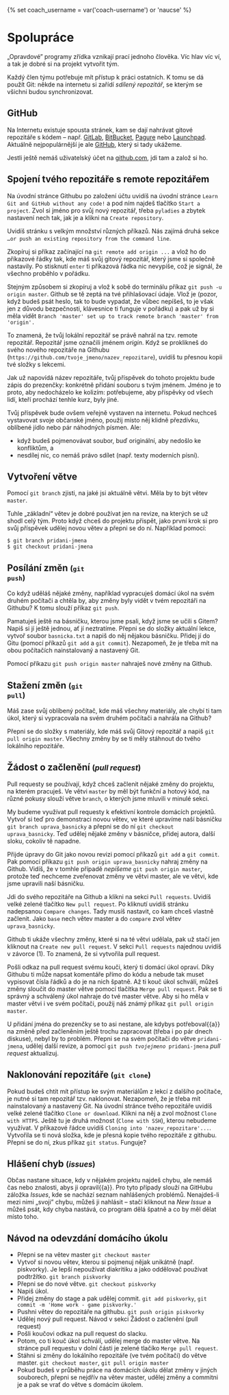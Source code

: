 {% set coach_username = var('coach-username') or 'naucse' %}

# Spolupráce

„Opravdové” programy zřídka vznikají prací jednoho člověka.
Víc hlav víc ví, a tak je dobré si na projekt vytvořit tým.

Každý člen týmu potřebuje mít přístup k práci ostatních.
K tomu se dá použít Git: někde na internetu si zařídí *sdílený repozitář*,
se kterým se všichni budou synchronizovat.


## GitHub

Na Internetu existuje spousta stránek, kam se dají nahrávat gitové repozitáře
s kódem – např. [GitLab](https://gitlab.com/),
[BitBucket](https://bitbucket.org),
[Pagure](https://pagure.io/) nebo
[Launchpad](https://launchpad.net/).
Aktuálně nejpopulárnější je ale [GitHub](https://github.com), který si tady
ukážeme.

Jestli ještě nemáš uživatelský účet na [github.com](https://github.com), jdi
tam a založ si ho.

## Spojení tvého repozitáře s remote repozitářem
Na úvodní stránce Githubu po založení účtu uvidíš na úvodní stránce `Learn Git and GitHub without any code!` a pod ním najdeš tlačítko `Start a project`. Zvol si jméno pro svůj nový repozitář, třeba `pyladies` a zbytek nastavení nech tak, jak je a klikni na `Create repository`.

Uvidíš stránku s velkým množství různých příkazů. Nás zajímá druhá sekce `…or push an existing repository from the command line`.

Zkopíruj si příkaz začínající na `git remote add origin ...` a vlož ho do příkazové řádky tak, kde máš svůj gitový repozitář, který jsme si společně nastavily. Po stisknutí `enter` ti příkazová řádka nic nevypíše, což je signál, že všechno proběhlo v pořádku.

Stejným způsobem si zkopíruj a vlož k sobě do terminálu příkaz `git push -u origin master`. Github se tě zeptá na tvé přihlašovací údaje. Vlož je (pozor, když budeš psát heslo, tak to bude vypadat, že vůbec nepíšeš, to je však jen z důvodu bezpečnosti, klávesnice ti funguje v pořádku) a pak už by si měla vidět `Branch 'master' set up to track remote branch 'master' from 'origin'.`

To znamená, že tvůj lokální repozitář se právě nahrál na tzv. remote repozitář. Repozitář jsme označili jménem *origin*. Když se proklikneš do svého nového repozitáře na Githubu (`https://github.com/tvoje_jmeno/nazev_repozitare`), uvidíš tu přesnou kopii tvé složky s lekcemi.

Jak už napovídá název repozitáře, tvůj příspěvek do tohoto projektu bude
zápis do prezenčky: konkrétně přidání souboru s tvým jménem.
Jméno je to proto, aby nedocházelo ke kolizím: potřebujeme, aby příspěvky od
všech lidí, kteří prochází tenhle kurz, byly jiné.

Tvůj příspěvek bude ovšem veřejně vystaven na internetu.
Pokud nechceš vystavovat svoje občanské jméno, použij místo něj klidně
přezdívku, oblíbené jídlo nebo pár náhodných písmen. Ale:
* když budeš pojmenovávat soubor, buď originální, aby nedošlo ke konfliktům, a
* nesdílej nic, co nemáš právo sdílet (např. texty moderních písní).


## Vytvoření větve

Pomocí `git branch` zjisti, na jaké jsi aktuálně větvi.
Měla by to být větev `master`.

Tuhle „základní“ větev je dobré používat jen na revize, na kterých se už
shodl celý tým.
Proto když chceš do projektu přispět, jako první krok si pro svůj příspěvek
udělej novou větev a přepni se do ní.
Například pomocí:

```console
$ git branch pridani-jmena
$ git checkout pridani-jmena
```


## Posílání změn <small>(<code>git push</code>)</small>

Co když uděláš nějaké změny, například vypracuješ domácí úkol na svém druhém počítači a chtěla by, aby změny byly vidět v tvém repozitáři na Githubu? K tomu slouží příkaz `git push`.

Pamatuješ ještě na básničku, kterou jsme psali, když jsme se učili s Gitem? Napiš si jí ještě jednou, ať jí neztratíme. Přepni se do složky aktuální lekce, vytvoř soubor `basnicka.txt` a napiš do něj nějakou básničku. Přidej jí do Gitu (pomocí příkazů `git add` a `git commit`). Nezapomeň, že je třeba mít na obou počítačích nainstalovaný a nastavený Git. 

Pomocí příkazu `git push origin master` nahraješ nové změny na Github.


## Stažení změn <small>(<code>git pull</code>)</small>

Máš zase svůj oblíbený počítač, kde máš všechny materiály, ale chybí ti tam úkol, který si vypracovala na svém druhém počítači a nahrála na Github?

Přepni se do složky s materiály, kde máš svůj Gitový repozitář a napiš `git pull origin master`.
Všechny změny by se ti měly stáhnout do tvého lokálního repozitáře.


## Žádost o začlenění <small>(<em>pull request</em>)</small>

Pull requesty se používají, když chceš začlenit nějaké změny do projektu, na kterém pracuješ. Ve větvi `master` by měl být funkční a hotový kód, na různé pokusy slouží větve `branch`, o kterých jsme mluvili v minulé sekci.

My budeme využívat pull requesty k efektivní kontrole domácích projektů. Vytvoř si teď pro demonstraci novou větev, ve které upravíme naší básničku `git branch uprava_basnicky` a přepni se do ní `git checkout uprava_basnicky`. Teď udělej nějaké změny v básničce, přidej autora, další sloku, cokoliv tě napadne.

Přijde úpravy do Git jako novou revizi pomocí příkazů `git add` a `git commit`. Pak pomocí příkazu `git push origin uprava_basnicky` nahraj změny na Github. Vidíš, že v tomhle případě *nepíšeme* `git push origin master`, protože teď nechceme zveřenovat změny ve větvi master, ale ve větvi, kde jsme upravili naší básničku.

Jdi do svého repozitáře na Github a klikni na sekci `Pull requests`. Uvidíš velké zelené tlačítko `New pull request`. Po kliknutí uvidíš stránku nadepsanou `Compare changes`. Tady musíš nastavit, co kam chceš vlastně začlenit. Jako `base` nech větev master a do `compare` zvol větev `uprava_basnicky`.

Github ti ukáže všechny změny, které si na té větvi udělala, pak už stačí jen kliknout na `Create new pull request`. V sekci `Pull requests` najednou uvidíš v závorce (1). To znamená, že si vytvořila pull request.

Pošli odkaz na pull request svému kouči, který ti domácí úkol opraví. Díky Githubu ti může napsat komentáře přímo do kódu a nebude tak muset vypisovat čísla řádků a do je na nich špatně. Až ti kouč úkol schválí, můžeš změny sloučit do master větve pomocí tlačítka `Merge pull request`. Pak se ti správný a schválený úkol nahraje do tvé master větve. Aby si ho měla v master větvi i ve svém počítači, použij náš známý příkaz `git pull origin master`.

U přidání jména do prezenčky se to asi nestane, ale kdybys potřeboval{{a}}
na změně před začleněním ještě trochu zapracovat (třeba i po
pár dnech diskuse), nebyl by to problém.
Přepni se na svém počítači do větve `pridani-jmena`, udělej další revize,
a pomocí <code>git push <i>tvojejmeno</i> pridani-jmena</code>
*pull request* aktualizuj.


## Naklonování repozitáře <small>(<code>git clone</code>)</small>

Pokud budeš chtít mít přístup ke svým materiálům z lekcí z dalšího počítače, je nutné si tam repozitář tzv. naklonovat. Nezapomeň, že je třeba mít nainstalovaný a nastavený Git.
Na úvodní stránce tvého repozitáře uvidíš velké zelené tlačítko `Clone or download`. Klikni na něj a zvol možnost `Clone with HTTPS`. Ještě tu je druhá možnost (`Clone with SSH`), kterou nebudeme využívat. V příkazové řádce uvidíš `Cloning into 'nazev_repozitare'...`. Vytvořila se ti nová složka, kde je přesná kopie tvého repozitáře z githubu. Přepni se do ní, zkus příkaz `git status`. Funguje?


## Hlášení chyb <small>(<em>issues</em>)</small>

Občas nastane situace, kdy v nějakém projektu najdeš chybu, ale nemáš čas nebo
znalosti, abys ji opravil{{a}}. Pro tyto případy slouží na GitHubu záložka
 *Issues*, kde se nachází seznam nahlášených problémů.
Nenajdeš-li mezi nimi „svoji” chybu, můžeš ji
nahlásit – stačí kliknout na *New Issue*
a můžeš psát, kdy chyba nastává, co program dělá
špatně a co by měl dělat místo toho.


## Návod na odevzdání domácího úkolu

* Přepni se na větev master `git checkout master`
* Vytvoř si novou větev, kterou si pojmenuj nějak unikátně (např. piskvorky). Je lepší nepoužívat diakritiku a jako oddělovač používat podtržítko. `git branch piskvorky`
* Přepni se do nové větve. `git checkout piskvorky`
* Napiš úkol.
* Přidej změny do stage a pak udělej commit. `git add piskvorky`,  `git commit -m 'Home work - game piskvorky.'`
* Pushni větev do repozitáře na githubu. `git push origin piskvorky`
* Udělej nový pull request. Návod v sekci Žádost o začlenění (pull request)
* Pošli koučovi odkaz na pull request do slacku.
* Potom, co ti kouč úkol schválí, udělej merge do master větve. Na stránce pull requestu v dolní části je zelené tlačíko `Merge pull request`. 
* Stáhni si změny do lokálního repozitáře (ve tvém počítači) do větve master. `git checkout master`, `git pull origin master`
* Pokud budeš v průběhu práce na domácích úkolu dělat změny v jiných souborech, přepni se nejdřív na větev master, udělej změny a commitni je a pak se vrať do větve s domácím úkolem.

